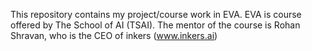 This repository contains my project/course work in EVA. EVA is course offered by The School of AI (TSAI). The mentor of the course is Rohan Shravan, who is the CEO of inkers (www.inkers.ai)

